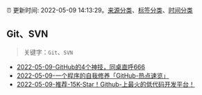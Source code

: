:alarm_clock: 更新时间: 2022-05-09 14:13:29。[来源分类](../README.md)、[标签分类](../TAGS.md)、[时间分类](../TIMELINE.md)

## Git、SVN


> 关键字：`Git`、`SVN`



- [2022-05-09-GitHub的4个神技，同桌直呼666](https://toutiao.io/k/oaoov9m) 
- [2022-05-09-一个程序的自我修养「GitHub-热点速览」](https://toutiao.io/k/s5gkqux) 
- [2022-05-09-推荐-15K-Star！Github-上最火的低代码开发平台！](https://toutiao.io/k/3qv24va) 